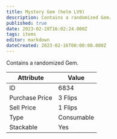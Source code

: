 ```yaml
---
title: Mystery Gem (helm LV9)
description: Contains a randomized Gem.
published: true
date: 2023-02-28T16:02:24.000Z
tags: items
editor: markdown
dateCreated: 2023-02-16T00:00:00.000Z
---
```


Contains a randomized Gem.

|Attribute|Value|
|-|-|
|ID|6834|
|Purchase Price|3 Flips|
|Sell Price|1 Flips|
|Type|Consumable|
|Stackable|Yes|

